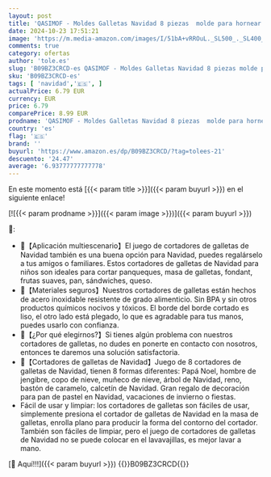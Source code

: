 ```yaml
---
layout: post
title: 'QASIMOF - Moldes Galletas Navidad 8 piezas  molde para hornear de acero inoxidable -Papá Noel  copos de nieve  muñeco de nieve  árbol de Navidad'
date: 2024-10-23 17:51:21
image: 'https://m.media-amazon.com/images/I/51bA+vRROuL._SL500_._SL400_.jpg'
comments: true
category: ofertas
author: 'tole.es'
slug: 'B09BZ3CRCD-es QASIMOF - Moldes Galletas Navidad 8 piezas molde para...'
sku: 'B09BZ3CRCD-es'
tags: [ 'navidad','🇪🇸', ]
actualPrice: 6.79 EUR
currency: EUR
price: 6.79
comparePrice: 8.99 EUR
prodname: 'QASIMOF - Moldes Galletas Navidad 8 piezas  molde para hornear de acero inoxidable -Papá Noel  copos de nieve  muñeco de nieve  árbol de Navidad'
country: 'es'
flag: '🇪🇸'
brand: ''
buyurl: 'https://www.amazon.es/dp/B09BZ3CRCD/?tag=tolees-21'
descuento: '24.47'
average: '6.93777777777778'
---
```


En este momento está [{{< param title >}}]({{< param buyurl >}}) en el siguiente enlace!

[![{{< param prodname >}}]({{< param image >}})]({{< param buyurl >}})

🔎:

- 🎄【Aplicación multiescenario】El juego de cortadores de galletas de Navidad también es una buena opción para Navidad, puedes regalárselo a tus amigos o familiares. Estos cortadores de galletas de Navidad para niños son ideales para cortar panqueques, masa de galletas, fondant, frutas suaves, pan, sándwiches, queso.
- 🎄【Materiales seguros】Nuestros cortadores de galletas están hechos de acero inoxidable resistente de grado alimenticio. Sin BPA y sin otros productos químicos nocivos y tóxicos. El borde del borde cortado es liso, el otro lado está plegado, lo que es agradable para tus manos, puedes usarlo con confianza.
- 🎄【¿Por qué elegirnos?】Si tienes algún problema con nuestros cortadores de galletas, no dudes en ponerte en contacto con nosotros, entonces te daremos una solución satisfactoria.
- 🎄【Cortadores de galletas de Navidad】Juego de 8 cortadores de galletas de Navidad, tienen 8 formas diferentes: Papá Noel, hombre de jengibre, copo de nieve, muñeco de nieve, árbol de Navidad, reno, bastón de caramelo, calcetín de Navidad. Gran regalo de decoración para pan de pastel en Navidad, vacaciones de invierno o fiestas.
- Fácil de usar y limpiar: los cortadores de galletas son fáciles de usar, simplemente presiona el cortador de galletas de Navidad en la masa de galletas, enrolla plano para producir la forma del contorno del cortador. También son fáciles de limpiar, pero el juego de cortadores de galletas de Navidad no se puede colocar en el lavavajillas, es mejor lavar a mano.

[🛒 Aquí!!!]({{< param buyurl >}})
{{<world>}}B09BZ3CRCD{{</world>}}

